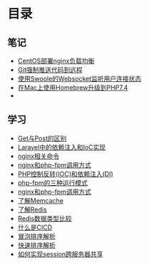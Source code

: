 # 目录

## 笔记

- [CentOS部署nginx负载均衡](https://liudandandear.gitee.io/post/CentOS部署nginx负载均衡.html)
- [Git强制推送代码到远程](https://liudandandear.gitee.io/post/Git强制推送代码到远程.html)
- [使用Swoole的Websocket监听用户连接状态](https://liudandandear.gitee.io/post/使用Swoole的Websocket监听用户连接状态.html)
- [在Mac上使用Homebrew升级到PHP7.4](https://liudandandear.gitee.io/post/在Mac上使用Homebrew升级到PHP7.4.html)
- 

## 学习

- [Get与Post的区别](https://liudandandear.gitee.io/post/Get与Post的区别.html)
- [Laravel中的依赖注入和IoC实现](https://liudandandear.gitee.io/post/Laravel中的依赖注入和IoC实现.html)
- [nginx相关命令](https://liudandandear.gitee.io/post/nginx相关命令.html)
- [nginx和php-fpm调用方式](https://liudandandear.gitee.io/post/nginx和php-fpm调用方式.html)
- [PHP控制反转(IOC)和依赖注入(DI)](https://liudandandear.gitee.io/post/PHP控制反转(IOC)和依赖注入(DI).html)
- [php-fpm的三种运行模式](https://liudandandear.gitee.io/post/php-fpm的三种运行模式.html)
- [nginx和php-fpm调用方式](https://liudandandear.gitee.io/post/nginx和php-fpm调用方式.html)
- [了解Memcache](https://liudandandear.gitee.io/post/了解Memcache.html)
- [了解Redis](https://liudandandear.gitee.io/post/了解Redis.html)
- [Redis数据类型比较](https://liudandandear.gitee.io/post/Redis数据类型比较.html)
- [什么是CICD](https://liudandandear.gitee.io/post/什么是CICD.html)
- [冒泡排序解析](https://liudandandear.gitee.io/post/冒泡排序解析.html)
- [快速排序解析](https://liudandandear.gitee.io/post/快速排序解析.html)
- [如何实现session跨服务器共享](https://liudandandear.gitee.io/post/如何实现session跨服务器共享.html)


